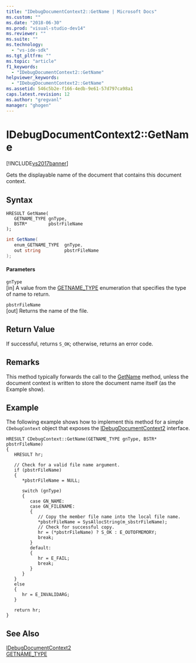 ```yaml
---
title: "IDebugDocumentContext2::GetName | Microsoft Docs"
ms.custom: ""
ms.date: "2018-06-30"
ms.prod: "visual-studio-dev14"
ms.reviewer: ""
ms.suite: ""
ms.technology: 
  - "vs-ide-sdk"
ms.tgt_pltfrm: ""
ms.topic: "article"
f1_keywords: 
  - "IDebugDocumentContext2::GetName"
helpviewer_keywords: 
  - "IDebugDocumentContext2::GetName"
ms.assetid: 546c5b2e-f166-4edb-9e61-57d797ca98a1
caps.latest.revision: 12
ms.author: "gregvanl"
manager: "ghogen"
---
```

# IDebugDocumentContext2::GetName
[!INCLUDE[vs2017banner](../../../includes/vs2017banner.md)]

Gets the displayable name of the document that contains this document context.  
  
## Syntax  
  
```cpp#  
HRESULT GetName(   
   GETNAME_TYPE gnType,  
   BSTR*        pbstrFileName  
);  
```  
  
```csharp  
int GetName(   
   enum_GETNAME_TYPE  gnType,  
   out string         pbstrFileName  
);  
```  
  
#### Parameters  
 `gnType`  
 [in] A value from the [GETNAME_TYPE](../../../extensibility/debugger/reference/getname-type.md) enumeration that specifies the type of name to return.  
  
 `pbstrFileName`  
 [out] Returns the name of the file.  
  
## Return Value  
 If successful, returns `S_OK`; otherwise, returns an error code.  
  
## Remarks  
 This method typically forwards the call to the [GetName](../../../extensibility/debugger/reference/idebugdocument2-getname.md) method, unless the document context is written to store the document name itself (as the Example show).  
  
## Example  
 The following example shows how to implement this method for a simple `CDebugContext` object that exposes the [IDebugDocumentContext2](../../../extensibility/debugger/reference/idebugdocumentcontext2.md) interface.  
  
```cpp#  
HRESULT CDebugContext::GetName(GETNAME_TYPE gnType, BSTR* pbstrFileName)    
{    
   HRESULT hr;    
  
   // Check for a valid file name argument.    
   if (pbstrFileName)    
   {    
      *pbstrFileName = NULL;    
  
      switch (gnType)    
      {    
         case GN_NAME:    
         case GN_FILENAME:    
         {    
            // Copy the member file name into the local file name.    
            *pbstrFileName = SysAllocString(m_sbstrFileName);    
            // Check for successful copy.    
            hr = (*pbstrFileName) ? S_OK : E_OUTOFMEMORY;    
            break;    
         }    
         default:    
         {    
            hr = E_FAIL;    
            break;    
         }    
      }    
   }    
   else    
   {    
      hr = E_INVALIDARG;    
   }    
  
   return hr;    
}    
```  
  
## See Also  
 [IDebugDocumentContext2](../../../extensibility/debugger/reference/idebugdocumentcontext2.md)   
 [GETNAME_TYPE](../../../extensibility/debugger/reference/getname-type.md)

